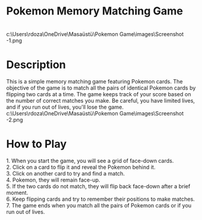 <h1>Pokemon Memory Matching Game</h1> <br>
c:\Users\rdoza\OneDrive\Masaüstü\Pokemon Game\images\Screenshot -1.png
<h1>Description</h1>
This is a simple memory matching game featuring Pokemon cards. The objective of the game is to match all the pairs of identical Pokemon cards by flipping two cards at a time. The game keeps track of your score based on the number of correct matches you make. Be careful, you have limited lives, and if you run out of lives, you'll lose the game.
<br>
c:\Users\rdoza\OneDrive\Masaüstü\Pokemon Game\images\Screenshot -2.png

<h1>How to Play</h1>
1. When you start the game, you will see a grid of face-down cards. <br>
2. Click on a card to flip it and reveal the Pokemon behind it.<br>
3. Click on another card to try and find a match. <br> 
4. Pokemon, they will remain face-up. <br>
5. If the two cards do not match, they will flip back face-down after a brief moment.<br>
6. Keep flipping cards and try to remember their positions to make matches.<br>
7. The game ends when you match all the pairs of Pokemon cards or if you run out of lives.
